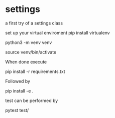 # settings
a first try of a settings class

set up your virtual enviroment
pip install virtualenv

python3 -m venv venv

source venv/bin/activate


When done execute 

pip install -r requirements.txt

Followed by

pip install -e .

test can be performed by

pytest test/